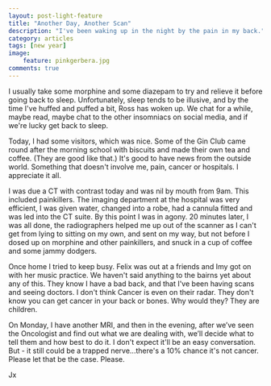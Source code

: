 ```yaml
---
layout: post-light-feature
title: "Another Day, Another Scan"
description: "I've been waking up in the night by the pain in my back."
category: articles
tags: [new year]
image:
    feature: pinkgerbera.jpg
comments: true
---
```


I usually take some morphine and some diazepam to try and relieve it before going back to sleep.  Unfortunately, sleep tends to be illusive, and by the time I've huffed and puffed a bit, Ross has woken up.  We chat for a while, maybe read, maybe chat to the other insomniacs on social media, and if we're lucky get back to sleep.

Today, I had some visitors, which was nice.  Some of the Gin Club came round after the morning school with biscuits and made their own tea and coffee. (They are good like that.)  It's good to have news from the outside world.  Something that doesn't involve me, pain, cancer or hospitals.  I appreciate it all.

I was due a CT with contrast today and was nil by mouth from 9am.  This included painkillers.  The imaging department at the hospital was very efficient, I was given water, changed into a robe, had a cannula fitted and was led into the CT suite.  By this point I was in agony.  20 minutes later, I was all done, the radiographers helped me up out of the scanner as I can't get from lying to sitting on my own, and sent on my way, but not before I dosed up on morphine and other painkillers, and snuck in a cup of coffee and some jammy dodgers.

Once home I tried to keep busy.  Felix was out at a friends and Imy got on with her music practice.  We haven't said anything to the bairns yet about any of this.  They know I have a bad back, and that I've been having scans and seeing doctors. I don't think Cancer is even on their radar.  They don't know you can get cancer in your back or bones.  Why would they?  They are children.  

On Monday, I have another MRI, and then in the evening, after we’ve seen the Oncologist and find out what we are dealing with, we’ll decide what to tell them and how best to do it.  I don't expect it'll be an easy conversation.  But - it still could be a trapped nerve...there's a 10% chance it's not cancer.  Please let that be the case.  Please.

Jx
